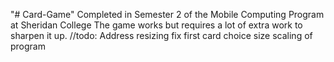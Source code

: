 "# Card-Game" 
Completed in Semester 2 of the Mobile Computing Program at Sheridan College
The game works but requires a lot of extra work to sharpen it up.
//todo: 
  Address resizing
  fix first card choice size
  scaling of program
